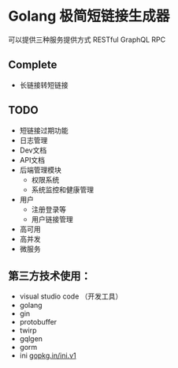 # Golang 极简短链接生成器

可以提供三种服务提供方式 RESTful GraphQL RPC

## Complete

- 长链接转短链接

## TODO

- 短链接过期功能
- 日志管理
- Dev文档
- API文档
- 后端管理模块
  - 权限系统
  - 系统监控和健康管理
- 用户
  - 注册登录等
  - 用户链接管理
- 高可用
- 高并发
- 微服务

## 第三方技术使用：

- visual studio code （开发工具）
- golang
- gin
- protobuffer
- twirp
- gqlgen
- gorm
- ini [gopkg.in/ini.v1](gopkg.in/ini.v1)
